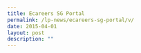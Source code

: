 ```yaml
---
title: Ecareers SG Portal
permalink: /lp-news/ecareers-sg-portal/v/
date: 2015-04-01
layout: post
description: ""
---
```

